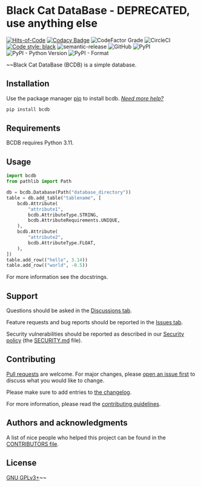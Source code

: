 # Black Cat DataBase - DEPRECATED, use anything else

[![Hits-of-Code](https://hitsofcode.com/github/koviubi56/bcdb?branch=main)](https://hitsofcode.com/github/koviubi56/bcdb/view?branch=main)
[![Codacy Badge](https://app.codacy.com/project/badge/Grade/103515bdc600439d98a0f1ea1f767c71)](https://www.codacy.com/gh/koviubi56/bcdb/dashboard?utm_source=github.com&amp;utm_medium=referral&amp;utm_content=koviubi56/bcdb&amp;utm_campaign=Badge_Grade)
![CodeFactor Grade](https://img.shields.io/codefactor/grade/github/koviubi56/bcdb)
![CircleCI](https://img.shields.io/circleci/build/github/koviubi56/bcdb)
[![Code style: black](https://img.shields.io/badge/code%20style-black-000000.svg)](https://github.com/psf/black)
![semantic-release](https://img.shields.io/badge/%F0%9F%93%A6%F0%9F%9A%80-semantic--release-e10079.svg)
![GitHub](https://img.shields.io/github/license/koviubi56/bcdb)
![PyPI](https://img.shields.io/pypi/v/bcdb)
![PyPI - Python Version](https://img.shields.io/pypi/pyversions/bcdb)
![PyPI - Format](https://img.shields.io/pypi/format/bcdb)

~~Black Cat DataBase (BCDB) is a simple database.

## Installation

Use the package manager [pip](https://pip.pypa.io/en/stable/) to install bcdb. _[Need more help?](https://packaging.python.org/en/latest/tutorials/installing-packages/)_

```bash
pip install bcdb
```

## Requirements

BCDB requires Python 3.11.

## Usage

```python
import bcdb
from pathlib import Path

db = bcdb.Database(Path("database_directory"))
table = db.add_table("tablename", [
    bcdb.Attribute(
        "attribute1",
        bcdb.AttributeType.STRING,
        bcdb.AttributeRequirements.UNIQUE,
    ),
    bcdb.Attribute(
        "attribute2",
        bcdb.AttributeType.FLOAT,
    ),
])
table.add_row(("hello", 3.14))
table.add_row(("world", -0.5))
```

For more information see the docstrings.

## Support

Questions should be asked in the [Discussions tab](https://github.com/koviubi56/bcdb/discussions/categories/q-a).

Feature requests and bug reports should be reported in the [Issues tab](https://github.com/koviubi56/bcdb/issues/new/choose).

Security vulnerabilities should be reported as described in our [Security policy](https://github.com/koviubi56/bcdb/security/policy) (the [SECURITY.md](SECURITY.md) file).

## Contributing

[Pull requests](https://github.com/koviubi56/bcdb/blob/main/CONTRIBUTING.md#pull-requests) are welcome. For major changes, please [open an issue first](https://github.com/koviubi56/bcdb/issues/new/choose) to discuss what you would like to change.

Please make sure to add entries to [the changelog](CHANGELOG.md).

For more information, please read the [contributing guidelines](CONTRIBUTING.md).

## Authors and acknowledgments

A list of nice people who helped this project can be found in the [CONTRIBUTORS file](CONTRIBUTORS).

## License

[GNU GPLv3+](LICENSE)~~
